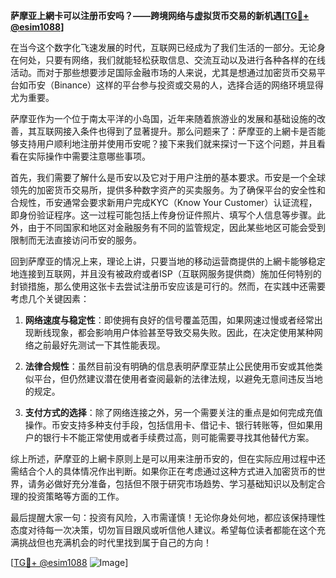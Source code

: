 **萨摩亚上網卡可以注册币安吗？——跨境网络与虚拟货币交易的新机遇[[TG💪+ @esim1088](https://t.me/s/esim1088)]**

在当今这个数字化飞速发展的时代，互联网已经成为了我们生活的一部分。无论身在何处，只要有网络，我们就能轻松获取信息、交流互动以及进行各种各样的在线活动。而对于那些想要涉足国际金融市场的人来说，尤其是想通过加密货币交易平台如币安（Binance）这样的平台参与投资或交易的人，选择合适的网络环境显得尤为重要。

萨摩亚作为一个位于南太平洋的小岛国，近年来随着旅游业的发展和基础设施的改善，其互联网接入条件也得到了显著提升。那么问题来了：萨摩亚的上網卡是否能够支持用户顺利地注册并使用币安呢？接下来我们就来探讨一下这个问题，并且看看在实际操作中需要注意哪些事项。

首先，我们需要了解什么是币安以及它对于用户注册的基本要求。币安是一个全球领先的加密货币交易所，提供多种数字资产的买卖服务。为了确保平台的安全性和合规性，币安通常会要求新用户完成KYC（Know Your Customer）认证流程，即身份验证程序。这一过程可能包括上传身份证件照片、填写个人信息等步骤。此外，由于不同国家和地区对金融服务有不同的监管规定，因此某些地区可能会受到限制而无法直接访问币安的服务。

回到萨摩亚的情况上来，理论上讲，只要当地的移动运营商提供的上網卡能够稳定地连接到互联网，并且没有被政府或者ISP（互联网服务提供商）施加任何特别的封锁措施，那么使用这张卡去尝试注册币安应该是可行的。然而，在实践中还需要考虑几个关键因素：

1. **网络速度与稳定性**：即使拥有良好的信号覆盖范围，如果网速过慢或者经常出现断线现象，都会影响用户体验甚至导致交易失败。因此，在决定使用某种网络之前最好先测试一下其性能表现。
   
2. **法律合规性**：虽然目前没有明确的信息表明萨摩亚禁止公民使用币安或其他类似平台，但仍然建议潜在使用者查阅最新的法律法规，以避免无意间违反当地的规定。

3. **支付方式的选择**：除了网络连接之外，另一个需要关注的重点是如何完成充值操作。币安支持多种支付手段，包括信用卡、借记卡、银行转账等，但如果用户的银行卡不能正常使用或者手续费过高，则可能需要寻找其他替代方案。

综上所述，萨摩亚的上網卡原则上是可以用来注册币安的，但在实际应用过程中还需结合个人的具体情况作出判断。如果你正在考虑通过这种方式进入加密货币的世界，请务必做好充分准备，包括但不限于研究市场趋势、学习基础知识以及制定合理的投资策略等方面的工作。

最后提醒大家一句：投资有风险，入市需谨慎！无论你身处何地，都应该保持理性态度对待每一次决策，切勿盲目跟风或听信他人建议。希望每位读者都能在这个充满挑战但也充满机会的时代里找到属于自己的方向！

[[TG💪+ @esim1088](https://t.me/s/esim1088) ![Image](https://i.postimg.cc/4NQfJmqS/Snipaste-2025-05-13-00-14-12.png)]